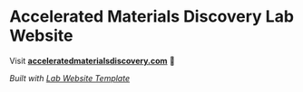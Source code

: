 
# Accelerated Materials Discovery Lab Website

Visit **[acceleratedmaterialsdiscovery.com](http://acceleratedmaterialsdiscovery.com)** 🚀

_Built with [Lab Website Template](https://greene-lab.gitbook.io/lab-website-template-docs)_
